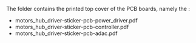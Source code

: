 The folder contains the printed top cover of the PCB boards, namely the :

- motors_hub_driver-sticker-pcb-power_driver.pdf
- motors_hub_driver-sticker-pcb-controller.pdf
- motors_hub_driver-sticker-pcb-adac.pdf